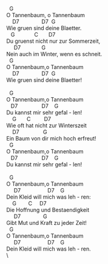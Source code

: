 \
&nbsp;&nbsp;G&nbsp;&nbsp;&nbsp;&nbsp;&nbsp;&nbsp;&nbsp;&nbsp;&nbsp;&nbsp;&nbsp;\
O&nbsp;Tannenbaum,&nbsp;o&nbsp;Tannenbaum\
&nbsp;&nbsp;&nbsp;&nbsp;D7&nbsp;&nbsp;&nbsp;&nbsp;&nbsp;&nbsp;&nbsp;&nbsp;&nbsp;&nbsp;&nbsp;&nbsp;&nbsp;&nbsp;&nbsp;D7&nbsp;&nbsp;G&nbsp;&nbsp;&nbsp;&nbsp;&nbsp;&nbsp;&nbsp;\
Wie&nbsp;gruen&nbsp;sind&nbsp;deine&nbsp;Blaetter.\
&nbsp;&nbsp;&nbsp;G&nbsp;&nbsp;&nbsp;&nbsp;&nbsp;&nbsp;&nbsp;&nbsp;&nbsp;&nbsp;&nbsp;&nbsp;&nbsp;C&nbsp;&nbsp;&nbsp;&nbsp;&nbsp;&nbsp;&nbsp;D7&nbsp;&nbsp;&nbsp;&nbsp;&nbsp;&nbsp;\
Du&nbsp;gruenst&nbsp;nicht&nbsp;nur&nbsp;zur&nbsp;Sommerzeit,\
&nbsp;&nbsp;&nbsp;&nbsp;&nbsp;D7&nbsp;&nbsp;&nbsp;&nbsp;&nbsp;&nbsp;&nbsp;&nbsp;&nbsp;&nbsp;&nbsp;&nbsp;&nbsp;&nbsp;G&nbsp;&nbsp;&nbsp;&nbsp;&nbsp;&nbsp;\
Nein&nbsp;auch&nbsp;im&nbsp;Winter,&nbsp;wenn&nbsp;es&nbsp;schneit.\
&nbsp;&nbsp;G&nbsp;&nbsp;&nbsp;&nbsp;&nbsp;&nbsp;&nbsp;\
O&nbsp;Tannenbaum,o&nbsp;Tannenbaum\
&nbsp;&nbsp;&nbsp;&nbsp;D7&nbsp;&nbsp;&nbsp;&nbsp;&nbsp;&nbsp;&nbsp;&nbsp;&nbsp;&nbsp;&nbsp;&nbsp;&nbsp;&nbsp;&nbsp;D7&nbsp;&nbsp;G&nbsp;&nbsp;&nbsp;&nbsp;&nbsp;&nbsp;\
Wie&nbsp;gruen&nbsp;sind&nbsp;deine&nbsp;Blaetter!\
&nbsp;&nbsp;\
&nbsp;&nbsp;G&nbsp;&nbsp;&nbsp;\
O&nbsp;Tannenbaum,o&nbsp;Tannenbaum&nbsp;\
&nbsp;&nbsp;&nbsp;D7&nbsp;&nbsp;&nbsp;&nbsp;&nbsp;&nbsp;&nbsp;&nbsp;&nbsp;&nbsp;&nbsp;&nbsp;&nbsp;&nbsp;&nbsp;&nbsp;D7&nbsp;&nbsp;&nbsp;&nbsp;G&nbsp;&nbsp;&nbsp;&nbsp;&nbsp;&nbsp;&nbsp;\
Du&nbsp;kannst&nbsp;mir&nbsp;sehr&nbsp;gefal&nbsp;-&nbsp;len!\
&nbsp;&nbsp;&nbsp;&nbsp;G&nbsp;&nbsp;&nbsp;&nbsp;&nbsp;&nbsp;&nbsp;C&nbsp;&nbsp;&nbsp;&nbsp;&nbsp;&nbsp;&nbsp;&nbsp;&nbsp;D7&nbsp;&nbsp;&nbsp;&nbsp;&nbsp;&nbsp;&nbsp;&nbsp;\
Wie&nbsp;oft&nbsp;hat&nbsp;nicht&nbsp;zur&nbsp;Winterszeit\
&nbsp;&nbsp;&nbsp;&nbsp;D7&nbsp;&nbsp;&nbsp;&nbsp;&nbsp;&nbsp;&nbsp;&nbsp;&nbsp;&nbsp;&nbsp;&nbsp;&nbsp;&nbsp;&nbsp;&nbsp;G&nbsp;&nbsp;&nbsp;&nbsp;&nbsp;&nbsp;\
Ein&nbsp;Baum&nbsp;von&nbsp;dir&nbsp;mich&nbsp;hoch&nbsp;erfreut!\
&nbsp;&nbsp;G&nbsp;&nbsp;&nbsp;\
O&nbsp;Tannenbaum,o&nbsp;Tannenbaum\
&nbsp;&nbsp;&nbsp;D7&nbsp;&nbsp;&nbsp;&nbsp;&nbsp;&nbsp;&nbsp;&nbsp;&nbsp;&nbsp;&nbsp;&nbsp;&nbsp;&nbsp;&nbsp;&nbsp;D7&nbsp;&nbsp;&nbsp;&nbsp;G&nbsp;&nbsp;&nbsp;&nbsp;&nbsp;&nbsp;\
Du&nbsp;kannst&nbsp;mir&nbsp;sehr&nbsp;gefal&nbsp;-&nbsp;len!\
\
&nbsp;&nbsp;G&nbsp;&nbsp;&nbsp;&nbsp;&nbsp;\
O&nbsp;Tannenbaum,o&nbsp;Tannenbaum\
&nbsp;&nbsp;&nbsp;&nbsp;&nbsp;D7&nbsp;&nbsp;&nbsp;&nbsp;&nbsp;&nbsp;&nbsp;&nbsp;&nbsp;&nbsp;&nbsp;&nbsp;&nbsp;&nbsp;&nbsp;&nbsp;&nbsp;&nbsp;D7&nbsp;&nbsp;&nbsp;&nbsp;G&nbsp;&nbsp;&nbsp;&nbsp;&nbsp;&nbsp;\
Dein&nbsp;Kleid&nbsp;will&nbsp;mich&nbsp;was&nbsp;leh&nbsp;-&nbsp;ren:\
&nbsp;&nbsp;&nbsp;&nbsp;G&nbsp;&nbsp;&nbsp;&nbsp;&nbsp;&nbsp;&nbsp;&nbsp;C&nbsp;&nbsp;&nbsp;&nbsp;&nbsp;D7&nbsp;&nbsp;&nbsp;\
Die&nbsp;Hoffnung&nbsp;und&nbsp;Bestaendigkeit\
&nbsp;&nbsp;&nbsp;&nbsp;&nbsp;D7&nbsp;&nbsp;&nbsp;&nbsp;&nbsp;&nbsp;&nbsp;&nbsp;&nbsp;&nbsp;&nbsp;&nbsp;&nbsp;&nbsp;&nbsp;G&nbsp;&nbsp;&nbsp;\
Gibt&nbsp;Mut&nbsp;und&nbsp;Kraft&nbsp;zu&nbsp;jeder&nbsp;Zeit!\
&nbsp;&nbsp;G&nbsp;&nbsp;&nbsp;\
O&nbsp;Tannenbaum,o&nbsp;Tannenbaum\
&nbsp;&nbsp;&nbsp;&nbsp;&nbsp;D7&nbsp;&nbsp;&nbsp;&nbsp;&nbsp;&nbsp;&nbsp;&nbsp;&nbsp;&nbsp;&nbsp;&nbsp;&nbsp;&nbsp;&nbsp;&nbsp;&nbsp;&nbsp;D7&nbsp;&nbsp;&nbsp;&nbsp;G&nbsp;&nbsp;&nbsp;&nbsp;&nbsp;&nbsp;\
Dein&nbsp;Kleid&nbsp;will&nbsp;mich&nbsp;was&nbsp;leh&nbsp;-&nbsp;ren.&nbsp;\
\
